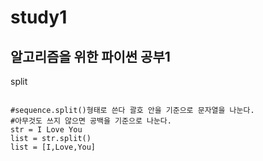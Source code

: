  study1
 ================

알고리즘을 위한 파이썬 공부1
---------------------------


split
<pre>
<code>
#sequence.split()형태로 쓴다 괄호 안을 기준으로 문자열을 나눈다.
#아무것도 쓰지 않으면 공백을 기준으로 나눈다.
str = I Love You
list = str.split()  
list = [I,Love,You]
</pre>
</code>










